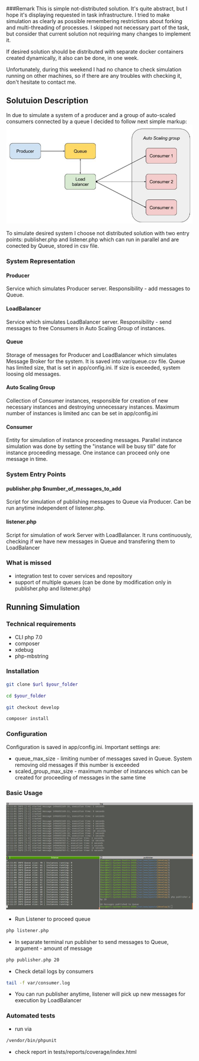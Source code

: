 ###Remark
This is simple not-distributed solution. It's quite abstract, but I hope it's displaying requested in task infrastructure. I tried to make simulation as clearly as possible remembering restrictions about forking and multi-threading of processes.
I skipped not necessary part of the task, but consider that current solution not requiring many changes to implement it.

If desired solution should be distributed with separate docker containers created dynamically, it also can be done, in one week.

Unfortunately, during this weekend I had no chance to check simulation running on other machines, so if there are any troubles with checking it, don't hesitate to contact me.

## Solutuion Description
In due to simulate a system of a producer and a group of auto-scaled consumers connected by a queue I decided to follow next simple markup:
![markup](markup.jpg)

To simulate desired system I choose not distributed solution with two entry points: publisher.php and listener.php which can run in parallel and are conected by Queue, stored in csv file.

### System Representation

#### Producer
Service which simulates Producer server. Responsibility - add messages to Queue.

#### LoadBalancer
Service which simulates LoadBalancer server. Responsibility - send messages to free Consumers in Auto Scaling Group of instances.

#### Queue
Storage of messages for Producer and LoadBalancer which simulates Message Broker for the system. It is saved into var/queue.csv file. 
Queue has limited size, that is set in app/config.ini. If size is exceeded, system loosing old messages.

#### Auto Scaling Group
Collection of Consumer instances, responsible for creation of new necessary instances and destroying unnecessary instances. Maximum number of instances is limited anc can be set in app/config.ini

#### Consumer
Entity for simulation of instance proceeding messages. Parallel instance simulation was done by setting the "instance will be busy till" date for instance proceeding message. One instance can proceed only one message in time.

### System Entry Points

#### publisher.php $number_of_messages_to_add
Script for simulation of publishing messages to Queue via Producer. Can be run anytime independent of listener.php.

#### listener.php 
Script for simulation of work Server with LoadBalancer. It runs continuously, checking if we have new messages in Queue and transfering them to LoadBalancer

### What is missed
* integration test to cover services and repository
* support of multiple queues (can be done by modification only in publisher.php and listener.php)

## Running Simulation

### Technical requirements
* CLI php 7.0 
* composer
* xdebug
* php-mbstring

### Installation

```sh 
git clone $url $your_folder
``` 
```sh 
cd $your_folder
```
```sh 
git checkout develop
```
```sh 
composer install
```
### Configuration

Configuration is saved in app/config.ini. Important settings are:

* queue_max_size - limiting number of messages saved in Queue. System removing old messages if this number is exceeded
* scaled_group_max_size - maximum number of instances which can be created for proceeding of messages in the same time

### Basic Usage
![console_example](console.jpg)

* Run Listener to proceed queue
```sh 
php listener.php
```
* In separate terminal run publisher to send messages to Queue, argument - amount of message
```sh
php publisher.php 20
```
* Check detail logs by consumers
```sh
tail -f var/consumer.log 
```
* You can run publisher anytime, listener will pick up new messages for execution by LoadBalancer

### Automated tests
* run via
```sh
/vendor/bin/phpunit
```
* check report in tests/reports/coverage/index.html